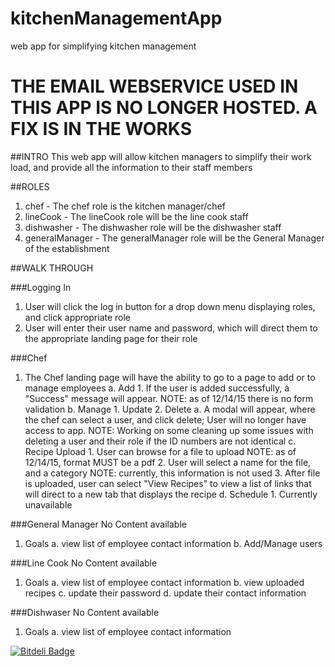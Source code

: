 # kitchenManagementApp
web app for simplifying kitchen management

# THE EMAIL WEBSERVICE USED IN THIS APP IS NO LONGER HOSTED.  A FIX IS IN THE WORKS

##INTRO
This web app will allow kitchen managers to simplify their work load, and provide all the
    information to their staff members

##ROLES
1. chef - The chef role is the kitchen manager/chef
2. lineCook - The lineCook role will be the line cook staff
3. dishwasher - The dishwasher role will be the dishwasher staff
4. generalManager - The generalManager role will be the General Manager of the establishment

##WALK THROUGH

###Logging In
1. User will click the log in button for a drop down menu displaying roles, and click appropriate role
2. User will enter their user name and password, which will direct them to the appropriate landing page for their role

###Chef
1. The Chef landing page will have the ability to go to a page to add or to manage employees
    a. Add
        1. If the user is added successfully, a "Success" message will appear.  NOTE: as of 12/14/15 there is no form validation
    b. Manage
        1. Update
        2. Delete
            a. A modal will appear, where the chef can select a user, and click delete; User will no longer have access to app.  NOTE: Working on some cleaning up some issues with deleting a user and their role if the ID numbers are not identical
    c. Recipe Upload
        1. User can browse for a file to upload NOTE: as of 12/14/15, format MUST be a pdf
        2. User will select a name for the file, and a category NOTE: currently, this information is not used
        3. After file is uploaded, user can select "View Recipes" to view a list of links that will direct to a new tab that displays the recipe
    d. Schedule
        1. Currently unavailable
        
###General Manager
No Content available
1. Goals
    a. view list of employee contact information
    b. Add/Manage users
    
###Line Cook
No Content available
1. Goals
    a. view list of employee contact information
    b. view uploaded recipes
    c. update their password
    d. update their contact information
        
###Dishwaser
No Content available
1. Goals
    a. view list of employee contact information        


[![Bitdeli Badge](https://d2weczhvl823v0.cloudfront.net/afaherty27/kitchenmanagementapp/trend.png)](https://bitdeli.com/free "Bitdeli Badge")

